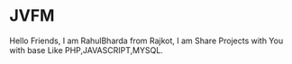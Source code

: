 # JVFM
Hello Friends,
I am RahulBharda from Rajkot,
I am Share Projects with You with base Like PHP,JAVASCRIPT,MYSQL.

